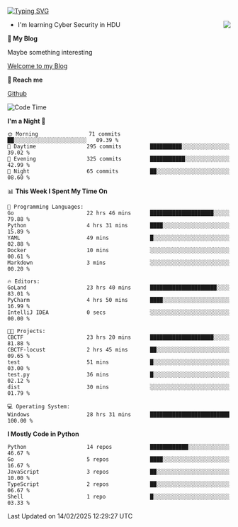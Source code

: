 [![Typing SVG](https://readme-typing-svg.herokuapp.com?font=Fira+Code&pause=1000&random=false&width=450&height=60&lines=Hello+%F0%9F%91%8B%F0%9F%8F%BB;I'm+JBNRZ)](https://git.io/typing-svg)

<a href="#">
  <img align="right" src="https://github-readme-stats.vercel.app/api?username=JBNRZ&show_icons=true&bg_color=15,f2f7fd,E0EAFC" />
</a>

- I'm learning Cyber Security in HDU

 **🌱 My Blog**

Maybe something interesting

[Welcome to my Blog](https://jbnrz.com.cn/)

 **💬 Reach me** 

[Github](https://github.com/JBNRZ)


<!--START_SECTION:waka-->
![Code Time](http://img.shields.io/badge/Code%20Time-977%20hrs%203%20mins-blue)

**I'm a Night 🦉** 

```text
🌞 Morning                71 commits          ██░░░░░░░░░░░░░░░░░░░░░░░   09.39 % 
🌆 Daytime                295 commits         ██████████░░░░░░░░░░░░░░░   39.02 % 
🌃 Evening                325 commits         ███████████░░░░░░░░░░░░░░   42.99 % 
🌙 Night                  65 commits          ██░░░░░░░░░░░░░░░░░░░░░░░   08.60 % 
```


📊 **This Week I Spent My Time On** 

```text
💬 Programming Languages: 
Go                       22 hrs 46 mins      ████████████████████░░░░░   79.88 % 
Python                   4 hrs 31 mins       ████░░░░░░░░░░░░░░░░░░░░░   15.89 % 
YAML                     49 mins             █░░░░░░░░░░░░░░░░░░░░░░░░   02.88 % 
Docker                   10 mins             ░░░░░░░░░░░░░░░░░░░░░░░░░   00.61 % 
Markdown                 3 mins              ░░░░░░░░░░░░░░░░░░░░░░░░░   00.20 % 

🔥 Editors: 
GoLand                   23 hrs 40 mins      █████████████████████░░░░   83.01 % 
PyCharm                  4 hrs 50 mins       ████░░░░░░░░░░░░░░░░░░░░░   16.99 % 
IntelliJ IDEA            0 secs              ░░░░░░░░░░░░░░░░░░░░░░░░░   00.00 % 

🐱‍💻 Projects: 
CBCTF                    23 hrs 20 mins      ████████████████████░░░░░   81.88 % 
CBCTF-locust             2 hrs 45 mins       ██░░░░░░░░░░░░░░░░░░░░░░░   09.65 % 
test                     51 mins             █░░░░░░░░░░░░░░░░░░░░░░░░   03.00 % 
test.py                  36 mins             █░░░░░░░░░░░░░░░░░░░░░░░░   02.12 % 
dist                     30 mins             ░░░░░░░░░░░░░░░░░░░░░░░░░   01.79 % 

💻 Operating System: 
Windows                  28 hrs 31 mins      █████████████████████████   100.00 % 
```

**I Mostly Code in Python** 

```text
Python                   14 repos            ████████████░░░░░░░░░░░░░   46.67 % 
Go                       5 repos             ████░░░░░░░░░░░░░░░░░░░░░   16.67 % 
JavaScript               3 repos             ██░░░░░░░░░░░░░░░░░░░░░░░   10.00 % 
TypeScript               2 repos             ██░░░░░░░░░░░░░░░░░░░░░░░   06.67 % 
Shell                    1 repo              █░░░░░░░░░░░░░░░░░░░░░░░░   03.33 % 
```




 Last Updated on 14/02/2025 12:29:27 UTC
<!--END_SECTION:waka-->
